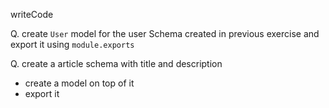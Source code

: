 writeCode
<!-- ..... -->

Q. create `User` model for the user Schema created in previous exercise and export it using `module.exports`

Q. create a article schema with title and description

- create a model on top of it
- export it
